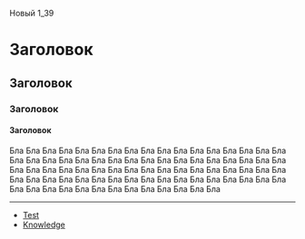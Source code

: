 Новый 1_39

# Заголовок
## Заголовок
### Заголовок
#### Заголовок

Бла Бла Бла Бла Бла Бла Бла Бла Бла Бла Бла Бла Бла Бла Бла Бла Бла Бла Бла Бла Бла Бла Бла Бла Бла Бла Бла Бла Бла Бла Бла Бла Бла Бла Бла Бла Бла Бла Бла Бла Бла Бла Бла Бла Бла Бла Бла Бла Бла Бла Бла Бла Бла Бла Бла Бла Бла Бла Бла Бла Бла Бла Бла Бла Бла Бла Бла Бла Бла Бла Бла Бла Бла Бла Бла Бла Бла Бла Бла Бла Бла 

***

* [Test](https://torindev.github.io/mycustom/TEXT.html)
* [Knowledge](https://torindev.github.io/knowledge-booster/)
